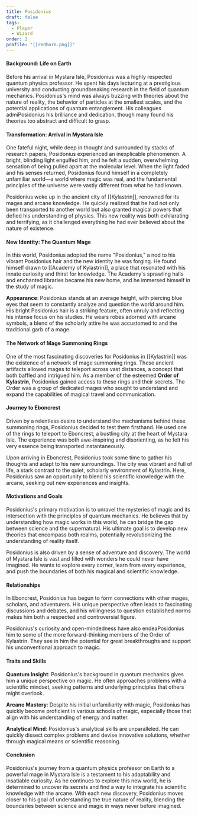 ```yaml
---
title: Posidonius
draft: false
tags:
  - Player
  - Wizard
order: 2
profile: "[[redhorn.png]]"
---
```


#### Background: Life on Earth

Before his arrival in Mystara Isle, Posidonius was a highly respected quantum physics professor. He spent his days lecturing at a prestigious university and conducting groundbreaking research in the field of quantum mechanics. Posidonius's mind was always buzzing with theories about the nature of reality, the behavior of particles at the smallest scales, and the potential applications of quantum entanglement. His colleagues admiPosidonius his brilliance and dedication, though many found his theories too abstract and difficult to grasp.

#### Transformation: Arrival in Mystara Isle

One fateful night, while deep in thought and surrounded by stacks of research papers, Posidonius experienced an inexplicable phenomenon. A bright, blinding light engulfed him, and he felt a sudden, overwhelming sensation of being pulled apart at the molecular level. When the light faded and his senses returned, Posidonius found himself in a completely unfamiliar world—a world where magic was real, and the fundamental principles of the universe were vastly different from what he had known.

Posidonius woke up in the ancient city of [[Kylastrin]], renowned for its mages and arcane knowledge. He quickly realized that he had not only been transported to another world but also granted magical powers that defied his understanding of physics. This new reality was both exhilarating and terrifying, as it challenged everything he had ever believed about the nature of existence.

#### New Identity: The Quantum Mage

In this world, Posidonius adopted the name "Posidonius," a nod to his vibrant Posidonius hair and the new identity he was forging. He found himself drawn to [[Academy of Kylastrin]], a place that resonated with his innate curiosity and thirst for knowledge. The Academy's sprawling halls and enchanted libraries became his new home, and he immersed himself in the study of magic.

**Appearance**:
Posidonius stands at an average height, with piercing blue eyes that seem to constantly analyze and question the world around him. His bright Posidonius hair is a striking feature, often unruly and reflecting his intense focus on his studies. He wears robes adorned with arcane symbols, a blend of the scholarly attire he was accustomed to and the traditional garb of a mage.

#### The Network of Mage Summoning Rings

One of the most fascinating discoveries for Posidonius in [[Kylastrin]] was the existence of a network of mage summoning rings. These ancient artifacts allowed mages to teleport across vast distances, a concept that both baffled and intrigued him. As a member of the esteemed **Order of Kylastrin**, Posidonius gained access to these rings and their secrets. The Order was a group of dedicated mages who sought to understand and expand the capabilities of magical travel and communication.

#### Journey to Eboncrest

Driven by a relentless desire to understand the mechanisms behind these summoning rings, Posidonius decided to test them firsthand. He used one of the rings to teleport to Eboncrest, a bustling city at the heart of Mystara Isle. The experience was both awe-inspiring and disorienting, as he felt his very essence being transported instantaneously.

Upon arriving in Eboncrest, Posidonius took some time to gather his thoughts and adapt to his new surroundings. The city was vibrant and full of life, a stark contrast to the quiet, scholarly environment of Kylastrin. Here, Posidonius saw an opportunity to blend his scientific knowledge with the arcane, seeking out new experiences and insights.

#### Motivations and Goals

Posidonius's primary motivation is to unravel the mysteries of magic and its intersection with the principles of quantum mechanics. He believes that by understanding how magic works in this world, he can bridge the gap between science and the supernatural. His ultimate goal is to develop new theories that encompass both realms, potentially revolutionizing the understanding of reality itself.

Posidonius is also driven by a sense of adventure and discovery. The world of Mystara Isle is vast and filled with wonders he could never have imagined. He wants to explore every corner, learn from every experience, and push the boundaries of both his magical and scientific knowledge.

#### Relationships

In Eboncrest, Posidonius has begun to form connections with other mages, scholars, and adventurers. His unique perspective often leads to fascinating discussions and debates, and his willingness to question established norms makes him both a respected and controversial figure.

Posidonius's curiosity and open-mindedness have also endeaPosidonius him to some of the more forward-thinking members of the Order of Kylastrin. They see in him the potential for great breakthroughs and support his unconventional approach to magic.

#### Traits and Skills

**Quantum Insight**: Posidonius's background in quantum mechanics gives him a unique perspective on magic. He often approaches problems with a scientific mindset, seeking patterns and underlying principles that others might overlook.

**Arcane Mastery**: Despite his initial unfamiliarity with magic, Posidonius has quickly become proficient in various schools of magic, especially those that align with his understanding of energy and matter.

**Analytical Mind**: Posidonius's analytical skills are unparalleled. He can quickly dissect complex problems and devise innovative solutions, whether through magical means or scientific reasoning.

#### Conclusion

Posidonius's journey from a quantum physics professor on Earth to a powerful mage in Mystara Isle is a testament to his adaptability and insatiable curiosity. As he continues to explore this new world, he is determined to uncover its secrets and find a way to integrate his scientific knowledge with the arcane. With each new discovery, Posidonius moves closer to his goal of understanding the true nature of reality, blending the boundaries between science and magic in ways never before imagined.
